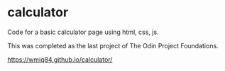 # calculator

Code for a basic calculator page using html, css, js.

This was completed as the last project of The Odin Project Foundations.

https://wmiq84.github.io/calculator/
